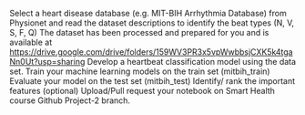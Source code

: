Select a heart disease database (e.g. MIT-BIH Arrhythmia Database) from Physionet and read the dataset descriptions to identify the beat types (N, V, S, F, Q)
The dataset has been processed and prepared for you and is available at https://drive.google.com/drive/folders/159WV3PR3x5vpWwbbsjCXK5k4tgaNn0Ut?usp=sharing
Develop a heartbeat classification model using the data set.
Train your machine learning models on the train set (mitbih_train)
Evaluate your model on the test set (mitbih_test)
Identify/ rank the important features (optional)
Upload/Pull request your notebook on Smart Health course Github Project-2 branch.

